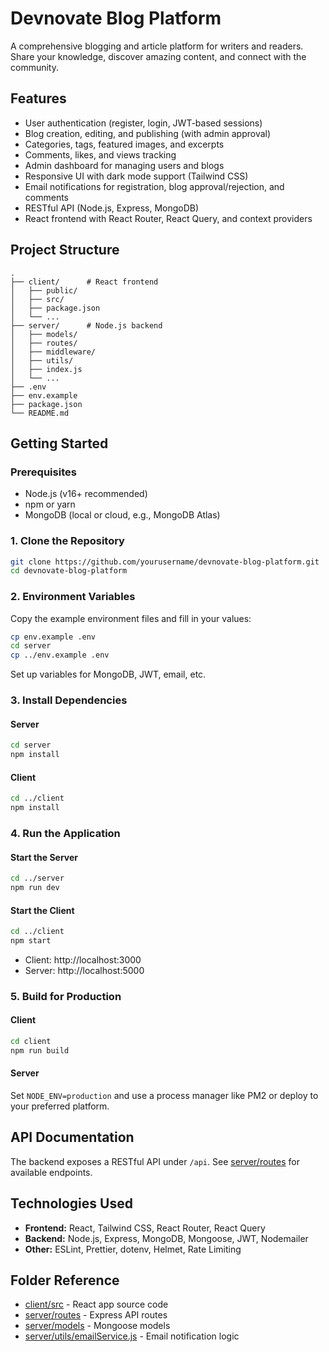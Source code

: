 # Devnovate Blog Platform

A comprehensive blogging and article platform for writers and readers. Share your knowledge, discover amazing content, and connect with the community.

## Features

- User authentication (register, login, JWT-based sessions)
- Blog creation, editing, and publishing (with admin approval)
- Categories, tags, featured images, and excerpts
- Comments, likes, and views tracking
- Admin dashboard for managing users and blogs
- Responsive UI with dark mode support (Tailwind CSS)
- Email notifications for registration, blog approval/rejection, and comments
- RESTful API (Node.js, Express, MongoDB)
- React frontend with React Router, React Query, and context providers

## Project Structure

```
.
├── client/      # React frontend
│   ├── public/
│   ├── src/
│   ├── package.json
│   └── ...
├── server/      # Node.js backend
│   ├── models/
│   ├── routes/
│   ├── middleware/
│   ├── utils/
│   ├── index.js
│   └── ...
├── .env
├── env.example
├── package.json
└── README.md
```

## Getting Started

### Prerequisites

- Node.js (v16+ recommended)
- npm or yarn
- MongoDB (local or cloud, e.g., MongoDB Atlas)

### 1. Clone the Repository

```sh
git clone https://github.com/yourusername/devnovate-blog-platform.git
cd devnovate-blog-platform
```

### 2. Environment Variables

Copy the example environment files and fill in your values:

```sh
cp env.example .env
cd server
cp ../env.example .env
```

Set up variables for MongoDB, JWT, email, etc.

### 3. Install Dependencies

#### Server

```sh
cd server
npm install
```

#### Client

```sh
cd ../client
npm install
```

### 4. Run the Application

#### Start the Server

```sh
cd ../server
npm run dev
```

#### Start the Client

```sh
cd ../client
npm start
```

- Client: http://localhost:3000
- Server: http://localhost:5000

### 5. Build for Production

#### Client

```sh
cd client
npm run build
```

#### Server

Set `NODE_ENV=production` and use a process manager like PM2 or deploy to your preferred platform.

## API Documentation

The backend exposes a RESTful API under `/api`. See [server/routes](server/routes) for available endpoints.

## Technologies Used

- **Frontend:** React, Tailwind CSS, React Router, React Query
- **Backend:** Node.js, Express, MongoDB, Mongoose, JWT, Nodemailer
- **Other:** ESLint, Prettier, dotenv, Helmet, Rate Limiting

## Folder Reference

- [client/src](client/src) - React app source code
- [server/routes](server/routes) - Express API routes
- [server/models](server/models) - Mongoose models
- [server/utils/emailService.js](server/utils/emailService.js) - Email notification logic



